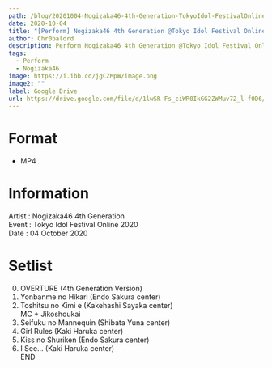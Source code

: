 ```yaml
---
path: /blog/20201004-Nogizaka46-4th-Generation-TokyoIdol-FestivalOnline-2020
date: 2020-10-04
title: "[Perform] Nogizaka46 4th Generation @Tokyo Idol Festival Online 2020"
author: Chr0balord
description: Perform Nogizaka46 4th Generation @Tokyo Idol Festival Online 2020
tags:
  - Perform
  - Nogizaka46
image: https://i.ibb.co/jgCZMpW/image.png
image2: ""
label: Google Drive
url: https://drive.google.com/file/d/1lwSR-Fs_ciWR0IkGG2ZWMuv72_l-f0D6/view?usp=sharing
---
```


# Format

- MP4

# Information

Artist : Nogizaka46 4th Generation <br/>
Event : Tokyo Idol Festival Online 2020 <br/>
Date : 04 October 2020 <br/>

# Setlist

0.  OVERTURE (4th Generation Version)
1.  Yonbanme no Hikari (Endo Sakura center)
2.  Toshitsu no Kimi e (Kakehashi Sayaka center) <br>
    MC + Jikoshoukai <br>
3.  Seifuku no Mannequin (Shibata Yuna center)
4.  Girl Rules (Kaki Haruka center)
5.  Kiss no Shuriken (Endo Sakura center)
6.  I See... (Kaki Haruka center) <br>
    END
